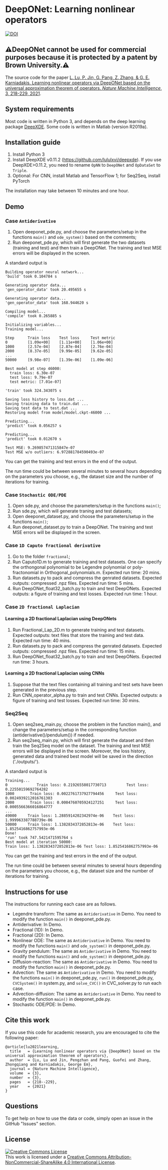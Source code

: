 # DeepONet: Learning nonlinear operators

[![DOI](https://zenodo.org/badge/260069304.svg)](https://zenodo.org/badge/latestdoi/260069304)

## ⚠️DeepONet cannot be used for commercial purposes because it is protected by a patent by Brown University.⚠️

The source code for the paper [L. Lu, P. Jin, G. Pang, Z. Zhang, & G. E. Karniadakis. Learning nonlinear operators via DeepONet based on the universal approximation theorem of operators. *Nature Machine Intelligence*, 3, 218-229, 2021](https://doi.org/10.1038/s42256-021-00302-5).

## System requirements

Most code is written in Python 3, and depends on the deep learning package [DeepXDE](https://github.com/lululxvi/deepxde). Some code is written in Matlab (version R2019a).

## Installation guide

1. Install Python 3
2. Install DeepXDE v0.11.2 (https://github.com/lululxvi/deepxde). If you use DeepXDE>0.11.2, you need to rename `OpNN` to `DeepONet` and `OpDataSet` to `Triple`. 
3. Optional: For CNN, install Matlab and TensorFlow 1; for Seq2Seq, install PyTorch

The installation may take between 10 minutes and one hour.

## Demo

### Case `Antiderivative`

1. Open deeponet_pde.py, and choose the parameters/setup in the functions `main()` and `ode_system()` based on the comments;
2. Run deeponet_pde.py, which will first generate the two datasets (training and test) and then train a DeepONet. The training and test MSE errors will be displayed in the screen.

A standard output is

```
Building operator neural network...
'build' took 0.104784 s

Generating operator data...
'gen_operator_data' took 20.495655 s

Generating operator data...
'gen_operator_data' took 168.944620 s

Compiling model...
'compile' took 0.265885 s

Initializing variables...
Training model...

Step      Train loss    Test loss     Test metric
0         [1.09e+00]    [1.11e+00]    [1.06e+00]
1000      [2.57e-04]    [2.87e-04]    [2.76e-04]
2000      [8.37e-05]    [9.99e-05]    [9.62e-05]
...
50000     [9.98e-07]    [1.39e-06]    [1.09e-06]

Best model at step 46000:
  train loss: 6.30e-07
  test loss: 9.79e-07
  test metric: [7.01e-07]

'train' took 324.343075 s

Saving loss history to loss.dat ...
Saving training data to train.dat ...
Saving test data to test.dat ...
Restoring model from model/model.ckpt-46000 ...

Predicting...
'predict' took 0.056257 s

Predicting...
'predict' took 0.012670 s

Test MSE: 9.269857471315847e-07
Test MSE w/o outliers: 6.972881784590493e-07
```

You can get the training and test errors in the end of the output.

The run time could be between several minutes to several hours depending on the parameters you choose, e.g., the dataset size and the number of iterations for training.

### Case `Stochastic ODE/PDE`

1. Open sde.py, and choose the parameters/setup in the functions `main()`;
2. Run sde.py, which will generate traning and test datasets;
3. Open deeponet_dataset.py, and choose the parameters/setup in the functions `main()`;
4. Run deeponet_dataset.py to train a DeepONet. The training and test MSE errors will be displayed in the screen.

### Case `1D Caputo fractional derivative`

1. Go to the folder `fractional`;
2. Run Caputo1D.m to generate training and test datasets. One can specify the orthongonal polynomial to be Legendre polynomial or poly-fractonomial in Orthogonal_polynomials.m. Expected run time: 20 mins.
3. Run datasets.py to pack and compress the genrated datasets. Expected outputs: compressed .npz files. Expected run time: 5 mins.
4. Run DeepONet_float32_batch.py to train and test DeepONets. Expected outputs: a figure of training and test losses. Expected run time: 1 hour.

### Case `2D fractional Laplacian`

#### Learning a 2D fractional Laplacian using DeepONets

1. Run Fractional_Lap_2D.m to generate training and test datasets. Expected outputs: text files that store the training and test data. Expected run time: 40 mins.
2. Run datasets.py to pack and compress the genrated datasets. Expected outputs: compressed .npz files. Expected run time: 15 mins.
3. Run DeepONet_float32_batch.py to train and test DeepONets. Expected run time: 3 hours.

#### Learning a 2D fractional Laplacian using CNNs

1. Suppose that the text files containing all training and test sets have been generated in the previous step.
2. Run CNN_operator_alpha.py to train and test CNNs. Expected outputs: a figure of training and test losses. Expected run time: 30 mins.

### Seq2Seq

1. Open seq2seq_main.py, choose the problem in the function main(), and change the parameters/setup in the corresponding function (antiderivative()/pendulum()) if needed.
2. Run seq2seq_main.py, which will first generate the dataset and then train the Seq2Seq model on the dataset. The training and test MSE errors will be displayed in the screen. Moreover, the loss history, generated data and trained best model will be saved in the direction ('./outputs/').

A standard output is

```
Training...
0             Train loss: 0.21926558017730713         Test loss: 0.22550159692764282
1000       Train loss: 0.0022761737927794456     Test loss: 0.0024939212016761303
2000       Train loss: 0.0004760705924127251     Test loss: 0.0005566366016864777
...
49000     Train loss: 1.2885914202342974e-06    Test loss: 1.999963387788739e-06
50000     Train loss: 1.1382834372852813e-06    Test loss: 1.8525416862757993e-06
Done!
'run' took 747.5421471595764 s
Best model at iteration 50000:
Train loss: 1.1382834372852813e-06 Test loss: 1.8525416862757993e-06
```

You can get the training and test errors in the end of the output.

The run time could be between several minutes to several hours depending on the parameters you choose, e.g., the dataset size and the number of iterations for training.

## Instructions for use

The instructions for running each case are as follows.

- Legendre transform: The same as `Antiderivative` in Demo. You need to modify the function `main()` in deeponet_pde.py.
- Antiderivative: In Demo.
- Fractional (1D): In Demo.
- Fractional (2D): In Demo.
- Nonlinear ODE: The same as `Antiderivative` in Demo. You need to modify the functions `main()` and `ode_system()` in deeponet_pde.py.
- Gravity pendulum: The same as `Antiderivative` in Demo. You need to modify the functions `main()` and `ode_system()` in deeponet_pde.py.
- Diffusion-reaction: The same as `Antiderivative` in Demo. You need to modify the function `main()` in deeponet_pde.py.
- Advection: The same as `Antiderivative` in Demo. You need to modify the functions `main()` in deeponet_pde.py, `run()` in deeponet_pde.py, `CVCSystem()` in system.py, and `solve_CVC()` in CVC_solver.py to run each case.
- Advection-diffusion: The same as `Antiderivative` in Demo. You need to modify the function `main()` in deeponet_pde.py.
- Stochastic ODE/PDE: In Demo.

## Cite this work

If you use this code for academic research, you are encouraged to cite the following paper:

```
@article{lu2021learning,
  title   = {Learning nonlinear operators via {DeepONet} based on the universal approximation theorem of operators},
  author  = {Lu, Lu and Jin, Pengzhan and Pang, Guofei and Zhang, Zhongqiang and Karniadakis, George Em},
  journal = {Nature Machine Intelligence},
  volume  = {3},
  number  = {3},
  pages   = {218--229},
  year    = {2021}
}
```

## Questions

To get help on how to use the data or code, simply open an issue in the GitHub "Issues" section.

## License

<a rel="license" href="http://creativecommons.org/licenses/by-nc-sa/4.0/"><img alt="Creative Commons License" style="border-width:0" src="https://i.creativecommons.org/l/by-nc-sa/4.0/88x31.png" /></a><br />This work is licensed under a <a rel="license" href="http://creativecommons.org/licenses/by-nc-sa/4.0/">Creative Commons Attribution-NonCommercial-ShareAlike 4.0 International License</a>.
